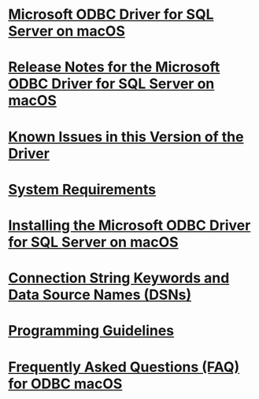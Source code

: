 # [Microsoft ODBC Driver for SQL Server on macOS](microsoft-odbc-driver-for-sql-server-on-mac.md)
# [Release Notes for the Microsoft ODBC Driver for SQL Server on macOS](release-notes-for-the-microsoft-odbc-driver-for-sql-server-on-mac.md)
# [Known Issues in this Version of the Driver](known-issues-in-this-version-of-the-driver.md)
# [System Requirements](system-requirements.md)
# [Installing the Microsoft ODBC Driver for SQL Server on macOS](installing-the-microsoft-odbc-driver-for-sql-server-on-macos.md)
# [Connection String Keywords and Data Source Names (DSNs)](connection-string-keywords-and-data-source-names-dsns.md)
# [Programming Guidelines](programming-guidelines.md)
# [Frequently Asked Questions (FAQ) for ODBC macOS](frequently-asked-questions-faq-for-odbc-macos.md)
